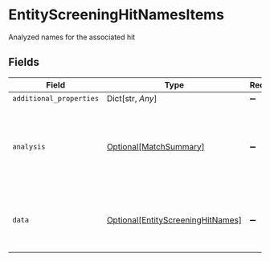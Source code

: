 # EntityScreeningHitNamesItems

Analyzed names for the associated hit


## Fields

| Field                                                                               | Type                                                                                | Required                                                                            | Description                                                                         |
| ----------------------------------------------------------------------------------- | ----------------------------------------------------------------------------------- | ----------------------------------------------------------------------------------- | ----------------------------------------------------------------------------------- |
| `additional_properties`                                                             | Dict[str, *Any*]                                                                    | :heavy_minus_sign:                                                                  | N/A                                                                                 |
| `analysis`                                                                          | [Optional[MatchSummary]](../../models/shared/matchsummary.md)                       | :heavy_minus_sign:                                                                  | Summary object reflecting the match result of the associated data                   |
| `data`                                                                              | [Optional[EntityScreeningHitNames]](../../models/shared/entityscreeninghitnames.md) | :heavy_minus_sign:                                                                  | Name information for the associated entity watchlist hit                            |